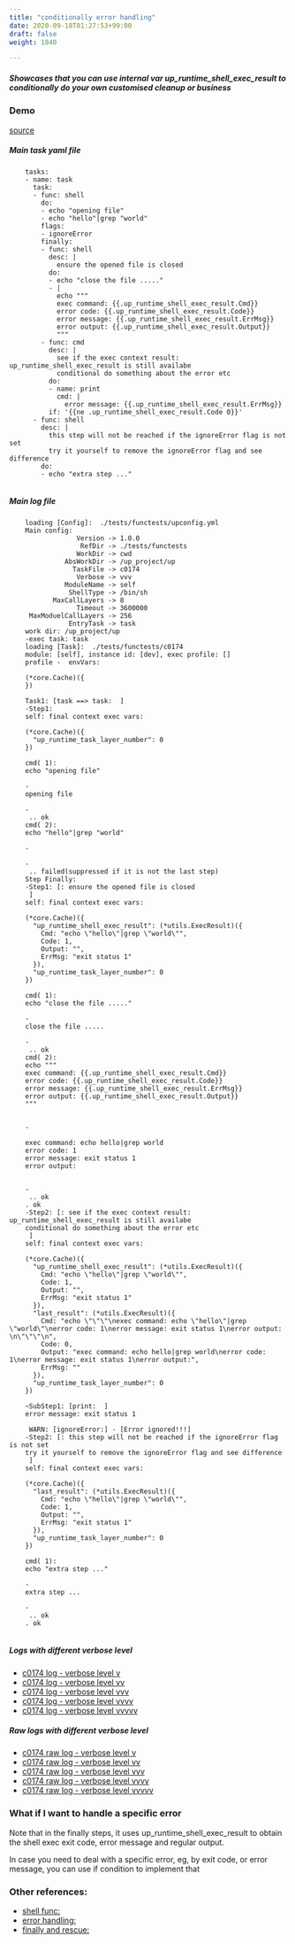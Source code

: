 ```yaml
---
title: "conditionally error handling"
date: 2020-09-18T01:27:53+99:00
draft: false
weight: 1840

---
```


##### Showcases that you can use internal var up_runtime_shell_exec_result to conditionally do your own customised cleanup or business


### Demo








[source](https://github.com/upcmd/up/blob/master/tests/functests/c0174.yml)

##### Main task yaml file
```
    tasks:
    - name: task
      task:
      - func: shell
        do:
        - echo "opening file"
        - echo "hello"|grep "world"
        flags:
        - ignoreError
        finally:
        - func: shell
          desc: |
            ensure the opened file is closed
          do:
          - echo "close the file ....."
          - |
            echo """
            exec command: {{.up_runtime_shell_exec_result.Cmd}}
            error code: {{.up_runtime_shell_exec_result.Code}}
            error message: {{.up_runtime_shell_exec_result.ErrMsg}}
            error output: {{.up_runtime_shell_exec_result.Output}}
            """
        - func: cmd
          desc: |
            see if the exec context result: up_runtime_shell_exec_result is still availabe
            conditional do something about the error etc
          do:
          - name: print
            cmd: |
              error message: {{.up_runtime_shell_exec_result.ErrMsg}}
          if: '{{ne .up_runtime_shell_exec_result.Code 0}}'
      - func: shell
        desc: |
          this step will not be reached if the ignoreError flag is not set
          try it yourself to remove the ignoreError flag and see difference
        do:
        - echo "extra step ..."
    
```
##### Main log file
```
    loading [Config]:  ./tests/functests/upconfig.yml
    Main config:
                 Version -> 1.0.0
                  RefDir -> ./tests/functests
                 WorkDir -> cwd
              AbsWorkDir -> /up_project/up
                TaskFile -> c0174
                 Verbose -> vvv
              ModuleName -> self
               ShellType -> /bin/sh
           MaxCallLayers -> 8
                 Timeout -> 3600000
     MaxModuelCallLayers -> 256
               EntryTask -> task
    work dir: /up_project/up
    -exec task: task
    loading [Task]:  ./tests/functests/c0174
    module: [self], instance id: [dev], exec profile: []
    profile -  envVars:
    
    (*core.Cache)({
    })
    
    Task1: [task ==> task:  ]
    -Step1:
    self: final context exec vars:
    
    (*core.Cache)({
      "up_runtime_task_layer_number": 0
    })
    
    cmd( 1):
    echo "opening file"
    
    -
    opening file
    
    -
     .. ok
    cmd( 2):
    echo "hello"|grep "world"
    
    -
    
    -
     .. failed(suppressed if it is not the last step)
    Step Finally:
    -Step1: [: ensure the opened file is closed
     ]
    self: final context exec vars:
    
    (*core.Cache)({
      "up_runtime_shell_exec_result": (*utils.ExecResult)({
        Cmd: "echo \"hello\"|grep \"world\"",
        Code: 1,
        Output: "",
        ErrMsg: "exit status 1"
      }),
      "up_runtime_task_layer_number": 0
    })
    
    cmd( 1):
    echo "close the file ....."
    
    -
    close the file .....
    
    -
     .. ok
    cmd( 2):
    echo """
    exec command: {{.up_runtime_shell_exec_result.Cmd}}
    error code: {{.up_runtime_shell_exec_result.Code}}
    error message: {{.up_runtime_shell_exec_result.ErrMsg}}
    error output: {{.up_runtime_shell_exec_result.Output}}
    """
    
    
    -
    
    exec command: echo hello|grep world
    error code: 1
    error message: exit status 1
    error output: 
    
    
    -
     .. ok
    . ok
    -Step2: [: see if the exec context result: up_runtime_shell_exec_result is still availabe
    conditional do something about the error etc
     ]
    self: final context exec vars:
    
    (*core.Cache)({
      "up_runtime_shell_exec_result": (*utils.ExecResult)({
        Cmd: "echo \"hello\"|grep \"world\"",
        Code: 1,
        Output: "",
        ErrMsg: "exit status 1"
      }),
      "last_result": (*utils.ExecResult)({
        Cmd: "echo \"\"\"\nexec command: echo \"hello\"|grep \"world\"\nerror code: 1\nerror message: exit status 1\nerror output: \n\"\"\"\n",
        Code: 0,
        Output: "exec command: echo hello|grep world\nerror code: 1\nerror message: exit status 1\nerror output:",
        ErrMsg: ""
      }),
      "up_runtime_task_layer_number": 0
    })
    
    ~SubStep1: [print:  ]
    error message: exit status 1
    
     WARN: [ignoreError:] - [Error ignored!!!]
    -Step2: [: this step will not be reached if the ignoreError flag is not set
    try it yourself to remove the ignoreError flag and see difference
     ]
    self: final context exec vars:
    
    (*core.Cache)({
      "last_result": (*utils.ExecResult)({
        Cmd: "echo \"hello\"|grep \"world\"",
        Code: 1,
        Output: "",
        ErrMsg: "exit status 1"
      }),
      "up_runtime_task_layer_number": 0
    })
    
    cmd( 1):
    echo "extra step ..."
    
    -
    extra step ...
    
    -
     .. ok
    . ok
    
```


##### Logs with different verbose level
* [c0174 log - verbose level v](../../logs/c0174_v)
* [c0174 log - verbose level vv](../../logs/c0174_vv)
* [c0174 log - verbose level vvv](../../logs/c0174_vvvv)
* [c0174 log - verbose level vvvv](../../logs/c0174_vvvv)
* [c0174 log - verbose level vvvvv](../../logs/c0174_vvvvv)

##### Raw logs with different verbose level
* [c0174 raw log - verbose level v](../../reflogs/c0174_v.log)
* [c0174 raw log - verbose level vv](../../reflogs/c0174_vv.log)
* [c0174 raw log - verbose level vvv](../../reflogs/c0174_vvv.log)
* [c0174 raw log - verbose level vvvv](../../reflogs/c0174_vvvv.log)
* [c0174 raw log - verbose level vvvvv](../../reflogs/c0174_vvvvv.log)







### What if I want to handle a specific error


Note that in the finally steps, it uses up_runtime_shell_exec_result to obtain the shell exec exit code, error message and regular output.

In case you need to deal with a specific error, eg, by exit code, or error message, you can use if condition to implement that












### Other references:
* [shell func:](../../quick-start/c0002/)
* [error handling:](../../test-debug/error_handling/)
* [finally and rescue:](../../flow-controll/c0172/)
